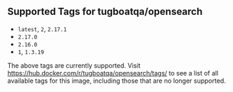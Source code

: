 ## Supported Tags for tugboatqa/opensearch

* `latest`, `2`, `2.17.1`
* `2.17.0`
* `2.16.0`
* `1`, `1.3.19`

The above tags are currently supported. Visit https://hub.docker.com/r/tugboatqa/opensearch/tags/ to see a list of all available tags for this image, including those that are no longer supported.
